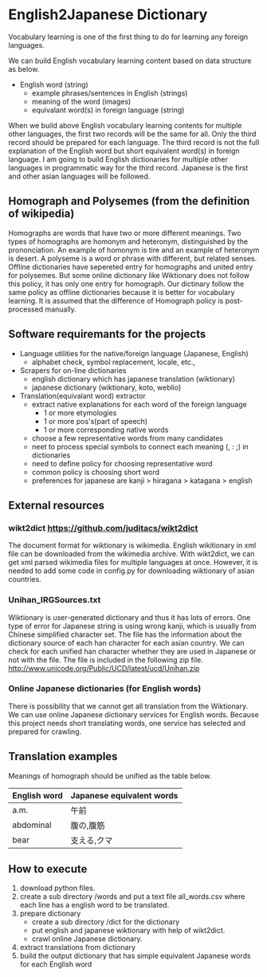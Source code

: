 # English2Japanese Dictionary
Vocabulary learning is one of the first thing to do for learning any foreign languages.

We can build English vocabulary learning content based on data structure as below.
* English word (string)
  * example phrases/sentences in English (strings)
  * meaning of the word (images)
  * equivalant word(s) in foreign language (string)

When we build above English vocabulary learning contents for multiple other languages, the first two records will be the same for all. Only the third record should be prepared for each language.
The third record is not the full explanation of the English word but short equivalent word(s) in foreign language.
I am going to build English dictionaries for multiple other languages in programmatic way for the third record.
Japanese is the first and other asian languages will be followed.

## Homograph and Polysemes (from the definition of wikipedia)
Homographs are words that have two or more different meanings.
Two types of homographs are homonym and heteronym, distinguished by the prononciation.
An example of homonym is tire and an example of heteronym is desert.
A polyseme is a word or phrase with different, but related senses.
Offline dictionaries have sepereted entry for homographs and united entry for polysemes.
But some online dictionary like Wiktionary does not follow this policy, it has only one entry for homograph.
Our dictinary follow the same policy as offline dictionaries because it is better for vocabulary learning.
It is assumed that the difference of Homograph policy is post-processed manually.

## Software requiremants for the projects
* Language utilities for the native/foreign language (Japanese, English)
  * alphabet check, symbol replacement, locale, etc.,
* Scrapers for on-line dictionaries
  * english dictionary which has japanese translation (wiktionary)
  * japanese dictionary (wiktionary, koto, weblio)
* Translation(equivalant word) extractor
  * extract native explanations for each word of the foreign language
    * 1 or more etymologies
    * 1 or more pos's(part of speech)
    * 1 or more corresponding native words
  * choose a few representative words from many candidates
  * neet to process special symbols to connect each meaning (, : ;) in dictionaries
  * need to define policy for choosing representative word
  * common policy is choosing short word
  * preferences for japanese are kanji > hiragana > katagana > english

## External resources
### wikt2dict https://github.com/juditacs/wikt2dict
The document format for wiktionary is wikimedia.
English wikitionary in xml file can be downloaded from the wikimedia archive.
With wikt2dict, we can get xml parsed wikimedia files for multiple languages at once.
However, it is needed to add some code in config.py for downloading wiktionary of asian countries.

### Unihan_IRGSources.txt
Wiktionary is user-generated dictionary and thus it has lots of errors.
One type of error for Japanese string is using wrong kanji, which is usually from Chinese simplified character set.
The file has the information about the dictionary source of each han character for each asian country.
We can check for each unified han character whether they are used in Japanese or not with the file.
The file is included in the following zip file. http://www.unicode.org/Public/UCD/latest/ucd/Unihan.zip

### Online Japanese dictionaries (for English words)
There is possibility that we cannot get all translation from the Wiktionary.
We can use online Japanese dictionary services for English words.
Because this project needs short translating words, one service has selected and prepared for crawling.

## Translation examples
Meanings of homograph should be unified as the table below.

English word | Japanese equivalent words
------------ | ------------
a.m. | 午前
abdominal | 腹の,腹筋
bear | 支える,クマ

## How to execute
1. download python files.
2. create a sub directory /words and put a text file all_words.csv where each line has a english word to be translated.
3. prepare dictionary
   * create a sub directory /dict for the dictionary
   * put english and japanese wiktionary with help of wikt2dict.
   * crawl online Japanese dictionary.
4. extract translations from dictionary
5. build the output dictionary that has simple equivalent Japanese words for each English word
